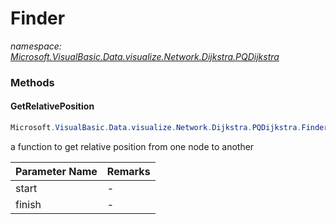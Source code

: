 ﻿# Finder
_namespace: <a href="#" onClick="load('/docs/Microsoft.VisualBasic.Data.visualize.Network.Dijkstra.PQDijkstra/index.md')">Microsoft.VisualBasic.Data.visualize.Network.Dijkstra.PQDijkstra</a>_





### Methods

#### GetRelativePosition
```csharp
Microsoft.VisualBasic.Data.visualize.Network.Dijkstra.PQDijkstra.Finder.GetRelativePosition(System.Int32,System.Int32)
```
a function to get relative position from one node to another

|Parameter Name|Remarks|
|--------------|-------|
|start|-|
|finish|-|



